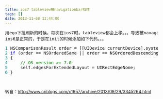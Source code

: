```yaml
---
title: ios7 tableview被navigationbar挡住
tags: []
date: 2013-11-08 13:44:00
---
```


<pre class="lang-c prettyprint prettyprinted"><span>用ego下拉刷新的时候，每次在ios7时，tableview都会上移。。。导致被navagationbar挡住。
ios6是正常的，于是在init的时候添加如下代码。。。</span></pre>
<div class="cnblogs_code">
<pre><span style="color: #008080;">1</span> NSComparisonResult order = [[UIDevice currentDevice].systemVersion compare: <span style="color: #800000;">@"</span><span style="color: #800000;">7.0</span><span style="color: #800000;">"</span><span style="color: #000000;"> options: NSNumericSearch];
</span><span style="color: #008080;">2</span> <span style="color: #0000ff;">if</span> (order == NSOrderedSame || order ==<span style="color: #000000;"> NSOrderedDescending)
</span><span style="color: #008080;">3</span> <span style="color: #000000;">{
</span><span style="color: #008080;">4</span>     <span style="color: #008000;">//</span><span style="color: #008000;"> OS version &gt;= 7.0</span>
<span style="color: #008080;">5</span>     self.edgesForExtendedLayout =<span style="color: #000000;"> UIRectEdgeNone;
</span><span style="color: #008080;">6</span> }</pre>
</div>

&nbsp;

转自：http://www.cnblogs.com/x1957/archive/2013/09/29/3345264.html